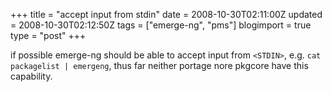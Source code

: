 +++
title = "accept input from stdin"
date = 2008-10-30T02:11:00Z
updated = 2008-10-30T02:12:50Z
tags = ["emerge-ng", "pms"]
blogimport = true
type = "post"
+++

if possible emerge-ng should be able to accept input from `<STDIN>`, e.g. `cat packagelist | emergeng`, thus far neither portage nore pkgcore have this capability.
